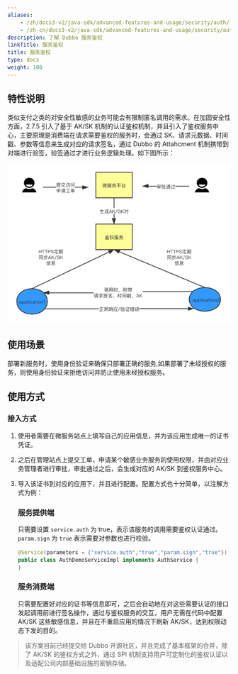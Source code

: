 ```yaml
---
aliases:
    - /zh/docs3-v2/java-sdk/advanced-features-and-usage/security/auth/
    - /zh-cn/docs3-v2/java-sdk/advanced-features-and-usage/security/auth/
description: 了解 Dubbo 服务鉴权
linkTitle: 服务鉴权
title: 服务鉴权
type: docs
weight: 100
---
```







## 特性说明

类似支付之类的对安全性敏感的业务可能会有限制匿名调用的需求。在加固安全性方面，2.7.5 引入了基于 AK/SK 机制的认证鉴权机制，并且引入了鉴权服务中心，主要原理是消费端在请求需要鉴权的服务时，会通过 SK、请求元数据、时间戳、参数等信息来生成对应的请求签名，通过 Dubbo 的 Attahcment 机制携带到对端进行验签，验签通过才进行业务逻辑处理。如下图所示：

![img](/imgs/docsv2.7/user/examples/auth/auth.png)


## 使用场景
部署新服务时，使用身份验证来确保只部署正确的服务,如果部署了未经授权的服务，则使用身份验证来拒绝访问并防止使用未经授权服务。

## 使用方式

### 接入方式

1. 使用者需要在微服务站点上填写自己的应用信息，并为该应用生成唯一的证书凭证。

2. 之后在管理站点上提交工单，申请某个敏感业务服务的使用权限，并由对应业务管理者进行审批，审批通过之后，会生成对应的 AK/SK 到鉴权服务中心。

3. 导入该证书到对应的应用下，并且进行配置。配置方式也十分简单，以注解方式为例：

   ### 服务提供端
   只需要设置 `service.auth` 为 true，表示该服务的调用需要鉴权认证通过。`param.sign` 为 `true` 表示需要对参数也进行校验。

   ```java
   @Service(parameters = {"service.auth","true","param.sign","true"})
   public class AuthDemoServiceImpl implements AuthService {
   }

   ```

   ### 服务消费端
   只需要配置好对应的证书等信息即可，之后会自动地在对这些需要认证的接口发起调用前进行签名操作，通过与鉴权服务的交互，用户无需在代码中配置 AK/SK 这些敏感信息，并且在不重启应用的情况下刷新 AK/SK，达到权限动态下发的目的。

> 该方案目前已经提交给 Dubbo 开源社区，并且完成了基本框架的合并，除了 AK/SK 的鉴权方式之外，通过 SPI 机制支持用户可定制化的鉴权认证以及适配公司内部基础设施的密钥存储。